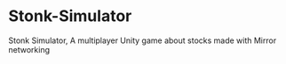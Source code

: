 # Stonk-Simulator
Stonk Simulator, A multiplayer Unity game about stocks made with Mirror networking
